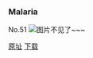### Malaria
No.51
![图片不见了~~~](https://imgs.xkcd.com/comics/malaria.jpg)

[原址](https://xkcd.com//51) [下载](https://imgs.xkcd.com/comics/malaria.jpg)

